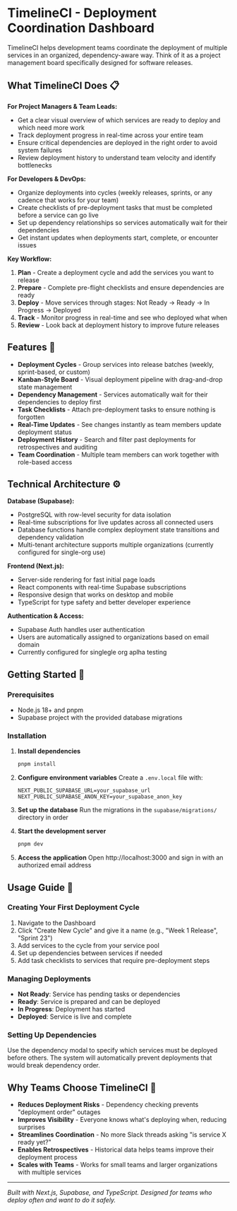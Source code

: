 # TimelineCI - Deployment Coordination Dashboard

TimelineCI helps development teams coordinate the deployment of multiple services in an organized, dependency-aware way. Think of it as a project management board specifically designed for software releases.

## What TimelineCI Does 📋

**For Project Managers & Team Leads:**
- Get a clear visual overview of which services are ready to deploy and which need more work
- Track deployment progress in real-time across your entire team
- Ensure critical dependencies are deployed in the right order to avoid system failures
- Review deployment history to understand team velocity and identify bottlenecks

**For Developers & DevOps:**
- Organize deployments into cycles (weekly releases, sprints, or any cadence that works for your team)
- Create checklists of pre-deployment tasks that must be completed before a service can go live
- Set up dependency relationships so services automatically wait for their dependencies
- Get instant updates when deployments start, complete, or encounter issues

**Key Workflow:**
1. **Plan** - Create a deployment cycle and add the services you want to release
2. **Prepare** - Complete pre-flight checklists and ensure dependencies are ready
3. **Deploy** - Move services through stages: Not Ready → Ready → In Progress → Deployed
4. **Track** - Monitor progress in real-time and see who deployed what when
5. **Review** - Look back at deployment history to improve future releases

## Features 🚀

- **Deployment Cycles** - Group services into release batches (weekly, sprint-based, or custom)
- **Kanban-Style Board** - Visual deployment pipeline with drag-and-drop state management
- **Dependency Management** - Services automatically wait for their dependencies to deploy first
- **Task Checklists** - Attach pre-deployment tasks to ensure nothing is forgotten
- **Real-Time Updates** - See changes instantly as team members update deployment status
- **Deployment History** - Search and filter past deployments for retrospectives and auditing
- **Team Coordination** - Multiple team members can work together with role-based access

## Technical Architecture ⚙️

**Database (Supabase):**
- PostgreSQL with row-level security for data isolation
- Real-time subscriptions for live updates across all connected users
- Database functions handle complex deployment state transitions and dependency validation
- Multi-tenant architecture supports multiple organizations (currently configured for single-org use)

**Frontend (Next.js):**
- Server-side rendering for fast initial page loads
- React components with real-time Supabase subscriptions
- Responsive design that works on desktop and mobile
- TypeScript for type safety and better developer experience

**Authentication & Access:**
- Supabase Auth handles user authentication
- Users are automatically assigned to organizations based on email domain
- Currently configured for singlegle org aplha testing

## Getting Started 🏁

### Prerequisites
- Node.js 18+ and pnpm
- Supabase project with the provided database migrations

### Installation
1. **Install dependencies**
   ```bash
   pnpm install
   ```

2. **Configure environment variables**
   Create a `.env.local` file with:
   ```
   NEXT_PUBLIC_SUPABASE_URL=your_supabase_url
   NEXT_PUBLIC_SUPABASE_ANON_KEY=your_supabase_anon_key
   ```

3. **Set up the database**
   Run the migrations in the `supabase/migrations/` directory in order

4. **Start the development server**
   ```bash
   pnpm dev
   ```

5. **Access the application**
   Open http://localhost:3000 and sign in with an authorized email address

## Usage Guide 📖

### Creating Your First Deployment Cycle
1. Navigate to the Dashboard
2. Click "Create New Cycle" and give it a name (e.g., "Week 1 Release", "Sprint 23")
3. Add services to the cycle from your service pool
4. Set up dependencies between services if needed
5. Add task checklists to services that require pre-deployment steps

### Managing Deployments
- **Not Ready**: Service has pending tasks or dependencies
- **Ready**: Service is prepared and can be deployed
- **In Progress**: Deployment has started
- **Deployed**: Service is live and complete

### Setting Up Dependencies
Use the dependency modal to specify which services must be deployed before others. The system will automatically prevent deployments that would break dependency order.

## Why Teams Choose TimelineCI 🤝

- **Reduces Deployment Risks** - Dependency checking prevents "deployment order" outages
- **Improves Visibility** - Everyone knows what's deploying when, reducing surprises
- **Streamlines Coordination** - No more Slack threads asking "is service X ready yet?"
- **Enables Retrospectives** - Historical data helps teams improve their deployment process
- **Scales with Teams** - Works for small teams and larger organizations with multiple services

---

*Built with Next.js, Supabase, and TypeScript. Designed for teams who deploy often and want to do it safely.*

